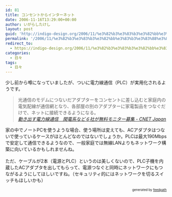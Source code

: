 ```yaml
---
id: 81
title: コンセントからインターネット
date: 2006-11-16T13:29:00+00:00
author: いがらしたけし
layout: post
guid: 'http://indigo-design.org/2006/11/%e3%82%b3%e3%83%b3%e3%82%bb%e3%83%b3%e3%83%88%e3%81%8b%e3%82%89%e3%82%a4%e3%83%b3%e3%82%bf%e3%83%bc%e3%83%8d%e3%83%83%e3%83%88/'
permalink: '/2006/11/%e3%82%b3%e3%83%b3%e3%82%bb%e3%83%b3%e3%83%88%e3%81%8b%e3%82%89%e3%82%a4%e3%83%b3%e3%82%bf%e3%83%bc%e3%83%8d%e3%83%83%e3%83%88/'
redirect_to:
  - https://indigo-design.org/2006/11/%e3%82%b3%e3%83%b3%e3%82%bb%e3%83%b3%e3%83%88%e3%81%8b%e3%82%89%e3%82%a4%e3%83%b3%e3%82%bf%e3%83%bc%e3%83%8d%e3%83%83%e3%83%88/
categories:
  - 日々
tags:
  - 日々
---
```

少し前から噂になっていましたが、ついに電力線通信（PLC）が実用化されるようです。<br /><blockquote>光通信のモデムにつないだアダプターをコンセントに差し込むと家庭内の電気配線が通信網となり、各部屋の別のアダプターに家電製品をつなぐだけで、ネットに接続できるようになる。<br /><cite><a href="http://japan.cnet.com/news/com/story/0,2000056021,20315407,00.htm?ref=rss">動き出す電力線通信　関電系など６社が無料モニター募集 - CNET Japan</a></cite></blockquote>
家の中でノートPCを使うような場合、使う場所は変えても、ACアダプタはつないで使っているケースがほとんどなのではないでしょうか。PLCは最大190Mbpsで安定して通信できるようなので、一般家庭では無線LANよりもネットワーク構築に向いているかもしれませんね。<br /><br />ただ、ケーブルが2本（電源とPLC）というのは美しくないので、PLC子機を内蔵したACアダプタを出してもらって、電源つなぐと同時にネットワークにもつながるようにしてほしいですね。（セキュリティ的にはネットワークを切るスイッチもほしいかも）<br />
<div style="text-align: right;font-size: 10px">
&nbsp;&nbsp;<span>generated by <a href="http://feedpath.jp">feedpath</a></span>
</div>